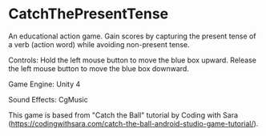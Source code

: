 # CatchThePresentTense
An educational action game. Gain scores by capturing the present tense of a verb (action word) while avoiding non-present tense.

Controls:
Hold the left mouse button to move the blue box upward. Release the left mouse button to move the blue box downward.

Game Engine: Unity 4

Sound Effects: CgMusic

This game is based from "Catch the Ball" tutorial by Coding with Sara (https://codingwithsara.com/catch-the-ball-android-studio-game-tutorial/).
